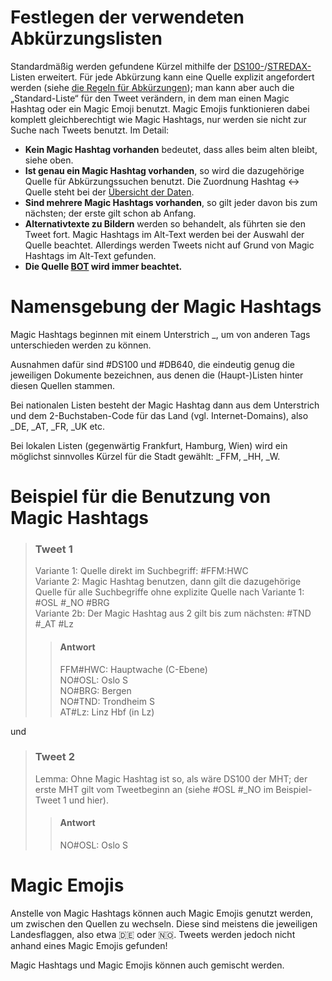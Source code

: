 Festlegen der verwendeten Abkürzungslisten
==========================================

Standardmäßig werden gefundene Kürzel mithilfe der
[DS100-](/dumps/orte_de.html)/[STREDAX-](/dumps/strecken_de.html)Listen erweitert.
Für jede Abkürzung kann eine Quelle explizit angefordert werden (siehe
[die Regeln für Abkürzungen](/finde-lang.html)); man kann aber auch die
„Standard-Liste“ für den Tweet verändern, in dem man einen Magic Hashtag
oder ein Magic Emoji benutzt. Magic Emojis funktionieren dabei komplett
gleichberechtigt wie Magic Hashtags, nur werden sie nicht zur Suche nach
Tweets benutzt. Im Detail:

- __Kein Magic Hashtag vorhanden__ bedeutet, dass alles beim alten
  bleibt, siehe oben.
- __Ist genau ein Magic Hashtag vorhanden__, so wird die dazugehörige
  Quelle für Abkürzungssuchen benutzt. Die Zuordnung Hashtag ↔ Quelle
  steht bei der [Übersicht der Daten](/copyright.html).
- __Sind mehrere Magic Hashtags vorhanden__, so gilt jeder davon bis zum
  nächsten; der erste gilt schon ab Anfang.
- __Alternativtexte zu Bildern__ werden so behandelt, als führten sie
  den Tweet fort. Magic Hashtags im Alt-Text werden bei der Auswahl der
  Quelle beachtet. Allerdings werden Tweets nicht auf Grund von Magic
  Hashtags im Alt-Text gefunden.
- __Die Quelle [BOT](/dumps/gimmick.html) wird immer beachtet.__

Namensgebung der Magic Hashtags
===============================

Magic Hashtags beginnen mit einem Unterstrich \_, um von anderen Tags
unterschieden werden zu können.

Ausnahmen dafür sind \#DS100 und \#DB640, die eindeutig genug die
jeweiligen Dokumente bezeichnen, aus denen die (Haupt-)Listen hinter
diesen Quellen stammen.

Bei nationalen Listen besteht der Magic Hashtag dann aus dem Unterstrich
und dem 2-Buchstaben-Code für das Land (vgl. Internet-Domains), also
\_DE, \_AT, \_FR, \_UK etc.

Bei lokalen Listen (gegenwärtig Frankfurt, Hamburg, Wien) wird ein
möglichst sinnvolles Kürzel für die Stadt gewählt: \_FFM, \_HH, \_W.

Beispiel für die Benutzung von Magic Hashtags
=============================================

> ### Tweet 1
> Variante 1: Quelle direkt im Suchbegriff: \#FFM:HWC<br/>
> Variante 2: Magic Hashtag benutzen, dann gilt die dazugehörige
> Quelle für alle Suchbegriffe ohne explizite Quelle nach Variante 1:
> \#OSL \#\_NO \#BRG<br/>
> Variante 2b: Der Magic Hashtag aus 2 gilt bis zum nächsten: \#TND
> \#\_AT \#Lz
>
>> #### Antwort
>> FFM#HWC: Hauptwache (C-Ebene)<br/>
>> NO#OSL: Oslo S<br/>
>> NO#BRG: Bergen<br/>
>> NO#TND: Trondheim S<br/>
>> AT#Lz: Linz Hbf (in Lz)<br/>

und
> ### Tweet 2
> Lemma: Ohne Magic Hashtag ist so, als wäre DS100 der MHT; der erste
> MHT gilt vom Tweetbeginn an (siehe \#OSL \#\_NO im Beispiel-Tweet 1
> und hier).
>
>> #### Antwort
>> NO#OSL: Oslo S

Magic Emojis
============

Anstelle von Magic Hashtags können auch Magic Emojis genutzt werden, um
zwischen den Quellen zu wechseln. Diese sind meistens die jeweiligen
Landesflaggen, also etwa 🇩🇪 oder 🇳🇴. Tweets werden jedoch nicht
anhand eines Magic Emojis gefunden!

Magic Hashtags und Magic Emojis können auch gemischt werden.
